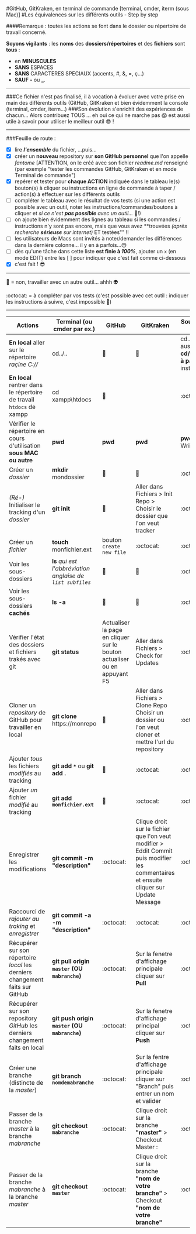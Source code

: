 #GitHub, GitKraken, en terminal de commande [terminal, cmder, iterm (sous Mac)]
#Les équivalences sur les différents outils - Step by step

####Remarque : toutes les actions se font dans le dossier ou répertoire de travail concerné.

**Soyons vigilants** : les **noms** des **dossiers/répertoires** et des **fichiers** sont **tous** :
- en **MINUSCULES**
- **SANS** ESPACES
- **SANS** CARACTERES SPECIAUX (accents, #, &, =, ç...)
- **SAUF** **-** ou **_**.

---

###Ce fichier n'est pas finalisé, il à vocation à évoluer avec votre prise en main des différents outils (GitHub, GitKraken et bien évidemment la console (terminal, cmder, iterm...) 
###Son évolution s'enrichit des expériences de chacun... Alors contribuez TOUS ... eh oui ce qui ne marche pas :scream: est aussi utile à savoir pour utiliser le meilleur outil :sunglasses: !

---

###Feuille de route :

- [x] lire **_l'ensemble_** du fichier, ...puis...
- [x] créer un **nouveau** repository sur **son GitHub personnel** que l'on appelle _fantome_ [ATTENTION, on le créé avec son fichier _readme.md_ renseigné (par exemple "tester les commandes GitHub, GitKraken et en mode Terminal de commande")
- [x] repérer et tester pour **chaque ACTION** indiquée dans le tableau le(s) bouton(s) à cliquer ou instructions en ligne de commande à taper / action(s) à effectuer sur les différents outils
- [ ] compléter le tableau avec le résultat de vos tests (si une action est possible avec un outil, noter les instructions/commandes/boutons à cliquer et _si ce n'est **pas possible** avec un outil..._ :imp:!)
- [ ] on ajoute bien évidemment des lignes au tableau si les commandes / instructions n'y sont pas encore, mais que vous avez **trouvées _(après recherche **sérieuse** sur internet)_ ET testées"" !!
- [ ] les utilisateurs de Macs sont invités à noter/demander les différences dans la dernière colonne... il y en à parfois...:sweat:
- [ ] dès qu'une tâche dans cette liste **est finie à _100%_**, ajouter un `x` (en mode EDIT) entre les [ ] pour indiquer que c'est fait comme ci-dessous
- [x] c'est fait ! :sunglasses:

---

:imp: = non, travailler avec un autre outil... ahhh :alien:

:octocat: = à compléter par vos tests (c'est possible avec cet outil : indiquer les instructions à suivre, c'est impossible :imp:)

---

Actions | Terminal (ou cmder par ex.) | GitHub | GitKraken | Sous Mac (Terminal ou iterm)
--- | --- | --- | --- | ---
**En local** aller sur le répertoire _raçine C://_ | cd../.. | :imp: | :imp: | cd.. ne fonctionne PAS aussi => indiquer **cd/tous/les/répertoires à parcourir** à CHAQUE instruction **cd/XXX**
**En local** rentrer dans le répertoire de travail `htdocs` de xampp | cd xampp\htdocs | :imp: | | :octocat: | cd /Applications/xampp/htdocs
Vérifier le répertoire en cours d'utilisation **sous MAC ou autre** | **pwd** | **pwd** | **pwd** | **pwd** pour Present Writing Directory
Créer un _dossier_ | **mkdir** mondossier | :imp: | :imp: | :octocat:
_(Ré-)_ Initialiser le tracking d'un _dossier_ | **git init** | :imp: | Aller dans Fichiers > Init Repo > Choisir le dossier que l'on veut tracker | :octocat:
Créer un _fichier_ | **touch** monfichier.ext | bouton `create new file` | :octocat: | :octocat: | :octocat:
Voir les sous-dossiers | **ls** _qui est l'abbréviation anglaise de `list subfiles`_ | :imp: | :imp: | :octocat:
Voir les sous-dossiers **cachés** | **ls -a** | :imp: | :imp: | :octocat:
Vérifier l'état des dossiers et fichiers trakés avec git | **git status** | Actualiser la page en cliquer sur le bouton actualiser ou en appuyant F5  | Aller dans Fichiers > Check for Updates  | :octocat:
Cloner un _repository_ de GitHub pour travailler en local | **git clone** https://monrepo | :imp: | Aller dans Fichiers > Clone Repo Choisir un dossier ou l'on veut cloner et mettre l'url du repository | :octocat:
Ajouter _tous_ les fichiers _modifiés_ au tracking | __git add `*`__ ou **git add .** | :imp: | :octocat: | :octocat:
Ajouter _un_ fichier _modifié_ au tracking | **git add `monfichier.ext`** | :imp: | :octocat: | :octocat:
Enregistrer les modifications | **git commit -m "description"** | :octocat: | Clique droit sur le fichier que l'on veut modifier  > Eddit Commit puis modifier les commentaires et ensuite cliquer sur Update Message | :octocat:
Raccourci de  _rajouter au traking_ et _enregistrer_ | **git commit -a -m "description"** | :octocat: | :octocat: | :octocat:
Récupérer sur son répertoire _local_ les derniers changement faits sur GitHub | **git pull origin `master` (OU `mabranche`)** | :octocat: | Sur la fenetre d'affichage principale cliquer sur **Pull** | :octocat:
Récupérer sur son repository _GitHub_ les derniers changement faits en local | **git push origin `master` (OU `mabranche`)** | :octocat: | Sur la fenetre d'affichage principal cliquer sur **Push** | :octocat:
Créer une branche (distincte de la _master_) | **git branch `nomdemabranche`** | :octocat: | Sur la fentre d'affichage principale cliquer sur "Branch" puis entrer un nom et valider | :octocat:
Passer de la branche _master_ à la branche _mabranche_ | **git checkout `mabranche`** | :octocat: | Clique droit sur la branche **"master"** >  Checkout Master : | :octocat:
Passer de la branche _mabranche_ à la branche _master_ | **git checkout `master`** | :octocat: | Clique droit sur la branche **"nom de votre branche"** > Checkout **"nom de votre branche"** | :octocat:
